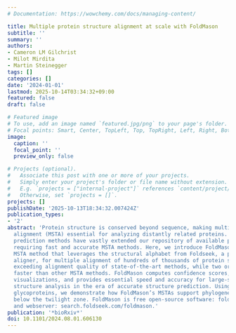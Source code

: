 ```yaml
---
# Documentation: https://wowchemy.com/docs/managing-content/

title: Multiple protein structure alignment at scale with FoldMason
subtitle: ''
summary: ''
authors:
- Cameron LM Gilchrist
- Milot Mirdita
- Martin Steinegger
tags: []
categories: []
date: '2024-01-01'
lastmod: 2025-10-14T03:34:32+09:00
featured: false
draft: false

# Featured image
# To use, add an image named `featured.jpg/png` to your page's folder.
# Focal points: Smart, Center, TopLeft, Top, TopRight, Left, Right, BottomLeft, Bottom, BottomRight.
image:
  caption: ''
  focal_point: ''
  preview_only: false

# Projects (optional).
#   Associate this post with one or more of your projects.
#   Simply enter your project's folder or file name without extension.
#   E.g. `projects = ["internal-project"]` references `content/project/deep-learning/index.md`.
#   Otherwise, set `projects = []`.
projects: []
publishDate: '2025-10-13T18:34:32.007424Z'
publication_types:
- '2'
abstract: 'Protein structure is conserved beyond sequence, making multiple structural
  alignment (MSTA) essential for analyzing distantly related proteins. Computational
  prediction methods have vastly extended our repository of available proteins structures,
  requiring fast and accurate MSTA methods. Here, we introduce FoldMason, a progressive
  MSTA method that leverages the structural alphabet from Foldseek, a pairwise structural
  aligner, for multiple alignment of hundreds of thousands of protein structures,
  exceeding alignment quality of state-of-the-art methods, while two orders of magnitudes
  faster than other MSTA methods. FoldMason computes confidence scores, offers interactive
  visualizations, and provides essential speed and accuracy for large-scale protein
  structure analysis in the era of accurate structure prediction. Using Flaviviridae
  glycoproteins, we demonstrate how FoldMason’s MSTAs support phylogenetic analysis
  below the twilight zone. FoldMason is free open-source software: foldmason.foldseek.com
  and webserver: search.foldseek.com/foldmason.'
publication: '*bioRxiv*'
doi: 10.1101/2024.08.01.606130
---
```


